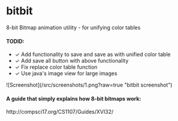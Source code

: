 bitbit
======

8-bit Bitmap animation utility - for unifying color tables
<h4>TODID:</h4>
<ul>
<li>✓ Add functionality to save and save as with unified color table </li>
<li>✓ Add save all button with above functionality</li>
<li>✓ Fix replace color table function</li>
<li>✓ Use java's image view for large images</li>
</ul>
![Screenshot](/src/screenshots/1.png?raw=true "bitbit screenshot")

<h4>A guide that simply explains how 8-bit bitmaps work:</h4>
http://compsci17.org/CS1107/Guides/XVI32/<a href="http://compsci17.org/CS1107/Guides/XVI32/"></a>
